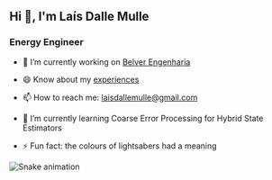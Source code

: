 <!--
### Hi there 👋


**mariaaseret/mariaaseret** is a ✨ _special_ ✨ repository because its `README.md` (this file) appears on your GitHub profile.

Here are some ideas to get you started:

- 🔭 I’m currently working on ...
- 🌱 I’m currently learning ...
- 👯 I’m looking to collaborate on ...
- 🤔 I’m looking for help with ...
- 💬 Ask me about ...
- 📫 How to reach me: ...
- 😄 Pronouns: ...
- ⚡ Fun fact: ...
-->
<h2>Hi 👋, I'm Laís Dalle Mulle</h2>
<h3>Energy Engineer</h3>

- 🔭 I’m currently working on [Belver Engenharia](https://www.linkedin.com/company/belver-engenharia/)

- 😄 Know about my [experiences](https://www.linkedin.com/in/laisdallemulle/)

- 📫 How to reach me: [laisdallemulle@gmail.com](mailto:laisdallemulle@gmail.com)

- 🌱 I’m currently learning Coarse Error Processing for Hybrid State Estimators

- ⚡ Fun fact: the colours of lightsabers had a meaning

![Snake animation](https://github.com/laisdallemulle/laisdallemulle/blob/output/github-contribution-grid-snake.svg)
